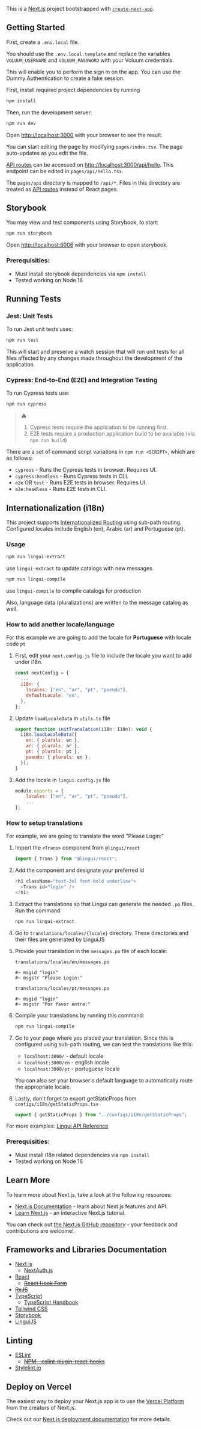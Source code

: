This is a [Next.js](https://nextjs.org/) project bootstrapped with [`create-next-app`](https://github.com/vercel/next.js/tree/canary/packages/create-next-app).

## Getting Started

First, create a `.env.local` file.

You should use the `.env.local.template` and replace the variables `VOLUUM_USERNAME` and `VOLUUM_PASSWORD` with your Voluum credentials.

This will enable you to perform the sign in on the app.
You can use the Dummy Authentication to create a fake session.

First, install required project dependencies by running

```bash
npm install
```

Then, run the development server:

```bash
npm run dev
```

Open [http://localhost:3000](http://localhost:3000) with your browser to see the result.

You can start editing the page by modifying `pages/index.tsx`. The page auto-updates as you edit the file.

[API routes](https://nextjs.org/docs/api-routes/introduction) can be accessed on [http://localhost:3000/api/hello](http://localhost:3000/api/hello). This endpoint can be edited in `pages/api/hello.tsx`.

The `pages/api` directory is mapped to `/api/*`. Files in this directory are treated as [API routes](https://nextjs.org/docs/api-routes/introduction) instead of React pages.

## Storybook

You may view and test components using Storybook, to start:

```bash
npm run storybook
```

Open [http://localhost:6006](http://localhost:6006) with your browser to open storybook.

### Prerequisities:

- Must install storybook dependencies via `npm install`
- Tested working on Node 16

## Running Tests

### Jest: Unit Tests

To run Jest unit tests uses:

```bash
npm run test
```

This will start and preserve a watch session that will run unit tests for all files affected by any changes made throughout the development of the application.

### Cypress: End-to-End (E2E) and Integration Testing

To run Cypress tests use:

```bash
npm run cypress
```

> :warning:
>
> 1. Cypress tests require the application to be running first.
> 2. E2E tests require a production application build to be available (via `npm run build`)

There are a set of command script variations in `npm run <SCRIPT>`, which are as follows:

- `cypress` - Runs the Cypress tests in browser. Requires UI.
- `cypress:headless` - Runs Cypress tests in CLI.
- `e2e` OR `test` - Runs E2E tests in browser. Requires UI.
- `e2e:headless` - Runs E2E tests in CLI.

## Internationalization (i18n)

This project supports [Internationalized Routing](https://nextjs.org/docs/advanced-features/i18n-routing) using sub-path routing. Configured locales include English (en), Arabic (ar) and Portuguese (pt).

### Usage

```bash
npm run lingui-extract
```

use `lingui-extract` to update catalogs with new messages

```bash
npm run lingui-compile
```

use `lingui-compile` to compile catalogs for production

Also, language data (pluralizations) are written to the message catalog as well.

### How to add another locale/language

For this example we are going to add the locale for **Portuguese** with locale code `pt`

1. First, edit your `next.config.js` file to include the locale you want to add under i18n.
   ```js
   const nextConfig = {
     ...
     i18n: {
       locales: ["en", "ar", "pt", "pseudo"],
       defaultLocale: "en",
     },
   };
   ```
2. Update `loadLocaleData` in `utils.ts` file
   ```js
   export function initTranslation(i18n: I18n): void {
     i18n.loadLocaleData({
       en: { plurals: en },
       ar: { plurals: ar },
       pt: { plurals: pt },
       pseudo: { plurals: en },
     });
   }
   ```
3. Add the locale in `lingui.config.js` file
   ```js
   module.exports = {
       locales: ["en", "ar", "pt", "pseudo"],
       ...
   };
   ```

### How to setup translations

For example, we are going to translate the word "Please Login:"

1. Import the `<Trans>` component from `@lingui/react`
   ```js
   import { Trans } from "@lingui/react";
   ```
2. Add the component and designate your preferred id
   ```js
   <h1 className="text-3xl font-bold underline">
     <Trans id="login" />
   </h1>
   ```
3. Extract the translations so that Lingui can generate the needed `.po` files. Run the command
   ```bash
   npm run lingui-extract
   ```
4. Go to `translations/locales/{locale}` directory. These directories and their files are generated by LinguiJS
5. Provide your translation in the `messages.po` file of each locale:

   `translations/locales/en/messages.po`

   ```
   #~ msgid "login"
   #~ msgstr "Please Login:"
   ```

   `translations/locales/pt/messages.po`

   ```
   #~ msgid "login"
   #~ msgstr "Por favor entre:"
   ```

6. Compile your translations by running this command:
   ```bash
   npm run lingui-compile
   ```
7. Go to your page where you placed your translation. Since this is configured using sub-path routing, we can test the translations like this:

   - `localhost:3000/` - default locale
   - `localhost:3000/en` - english locale
   - `localhost:3000/pt` - portuguese locale

   You can also set your browser's default language to automatically route the appropriate locale.

8. Lastly, don't forget to export getStaticProps from `configs/i18n/getStaticProps.tsx`
   ```js
   export { getStaticProps } from "../configs/i18n/getStaticProps";
   ```

For more examples: [Lingui API Reference](https://lingui.js.org/ref/react.html)

### Prerequisities:

- Must install i18n related dependencies via `npm install`
- Tested working on Node 16

## Learn More

To learn more about Next.js, take a look at the following resources:

- [Next.js Documentation](https://nextjs.org/docs) - learn about Next.js features and API.
- [Learn Next.js](https://nextjs.org/learn) - an interactive Next.js tutorial.

You can check out [the Next.js GitHub repository](https://github.com/vercel/next.js/) - your feedback and contributions are welcome!

## Frameworks and Libraries Documentation

- [Next.js](https://nextjs.org/docs)
  - [NextAuth.js](https://next-auth.js.org/getting-started/introduction)
- [React](https://reactjs.org/docs/getting-started.html)
  - [~~React Hook Form~~](https://react-hook-form.com/get-started)
- [~~RxJS~~](https://rxjs.dev/guide/overview)
- [TypeScript](https://www.typescriptlang.org/docs/)
  - [TypeScript Handbook](https://www.typescriptlang.org/docs/handbook/intro.html)
- [Tailwind CSS](https://tailwindcss.com/)
- [Storybook](https://storybook.js.org/docs/react/get-started/introduction)
- [LinguiJS](https://lingui.js.org/index.html)

## Linting

- [ESLint](https://eslint.org/)
  - [~~NPM - eslint-plugin-react-hooks~~](https://www.npmjs.com/package/eslint-plugin-react-hooks)
- [Stylelint.io](https://stylelint.io/)

## Deploy on Vercel

The easiest way to deploy your Next.js app is to use the [Vercel Platform](https://vercel.com/new?utm_medium=default-template&filter=next.js&utm_source=create-next-app&utm_campaign=create-next-app-readme) from the creators of Next.js.

Check out our [Next.js deployment documentation](https://nextjs.org/docs/deployment) for more details.
